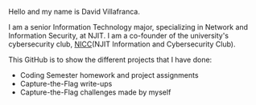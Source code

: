 Hello and my name is David Villafranca.<br>

I am a senior Information Technology major, specializing in Network and Information Security, at NJIT. I am a co-founder of the university's cybersecurity club, [NICC](https://njiticc.com/)(NJIT Information and Cybersecurity Club).<br>

This GitHub is to show the different projects that I have done:<br>
- Coding Semester homework and project assignments
- Capture-the-Flag write-ups
- Capture-the-Flag challenges made by myself

<!---
theamazins17/theamazins17 is a ✨ special ✨ repository because its `README.md` (this file) appears on your GitHub profile.
You can click the Preview link to take a look at your changes.
--->
